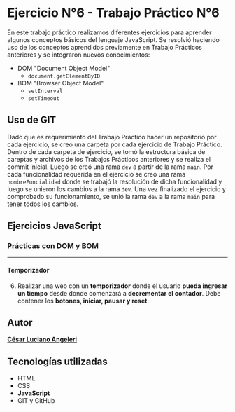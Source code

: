 # Ejercicio N°6 - Trabajo Práctico N°6
En este trabajo práctico realizamos diferentes ejercicios para aprender algunos conceptos básicos del lenguaje JavaScript.
Se resolvió haciendo uso de los conceptos aprendidos previamente en Trabajo Prácticos anteriores y se integraron nuevos conocimientos:
* DOM "Document Object Model"
    * `document.getElementByID`
* BOM "Browser Object Model"
    * `setInterval`
    * `setTimeout`
## Uso de GIT
Dado que es requerimiento del Trabajo Práctico hacer un repositorio por cada ejercicio, se creó una carpeta por cada ejercicio de Trabajo Práctico. Dentro de cada carpeta de ejercicio, se tomó la estructura básica de careptas y archivos de los Trabajos Prácticos anteriores y se realiza el commit inicial. Luego se creó una rama `dev` a partir de la rama `main`. Por cada funcionalidad requerida en el ejercicio se creó una rama `nombreFuncialidad` donde se trabajó la resolución de dicha funcionalidad y luego se unieron los cambios a la rama `dev`. Una vez finalizado el ejercicio y comprobado su funcionamiento, se unió la rama `dev` a la rama `main` para tener todos los cambios. 
## Ejercicios JavaScript
### Prácticas con DOM y BOM
-------------------
#### Temporizador

6. Realizar una web con un **temporizador** donde el usuario **pueda ingresar un tiempo** desde donde comenzará a **decrementar el contador**. Debe contener los **botones, iniciar, pausar y reset**. 

## Autor
[**César Luciano Angeleri**](https://www.linkedin.com/in/cesar-luciano-angeleri/)
## Tecnologías utilizadas
* HTML
* CSS
* **JavaScript**
*  GIT y GitHub
